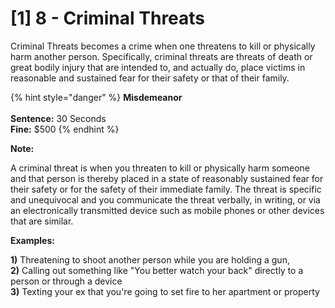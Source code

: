 # \[1] 8 - Criminal Threats

Criminal Threats becomes a crime when one threatens to kill or physically harm another person. Specifically, criminal threats are threats of death or great bodily injury that are intended to, and actually do, place victims in reasonable and sustained fear for their safety or that of their family.&#x20;

{% hint style="danger" %}
**Misdemeanor**\
\
**Sentence:** 30 Seconds\
**Fine:** $500
{% endhint %}

**Note:**

A criminal threat is when you threaten to kill or physically harm someone and that person is thereby placed in a state of reasonably sustained fear for their safety or for the safety of their immediate family. The threat is specific and unequivocal and you communicate the threat verbally, in writing, or via an electronically transmitted device such as mobile phones or other devices that are similar.

**Examples:**

**1)** Threatening to shoot another person while you are holding a gun,\
**2)** Calling out something like "You better watch your back" directly to a person or through a device\
**3)** Texting your ex that you're going to set fire to her apartment or property
